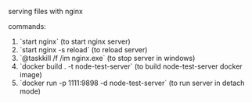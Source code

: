 serving files with nginx

commands:

<ol>
<li>`start nginx` (to start nginx server)</li>
<li>`start nginx -s reload` (to reload server)</li>
<li>`@taskkill /f /im nginx.exe` (to stop server in windows)</li>
<li>`docker build . -t node-test-server` (to build node-test-server docker image)</li>
<li>`docker run -p 1111:9898 -d node-test-server` (to run server in detach mode)</li>
</ol>